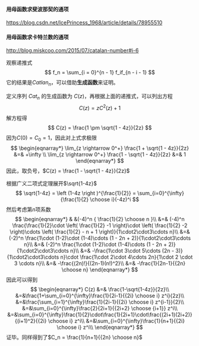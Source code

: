 #### 用母函数求斐波那契的通项

https://blog.csdn.net/IcePrincess_1968/article/details/78955510





#### 用母函数求卡特兰数的通项

http://blog.miskcoo.com/2015/07/catalan-number#i-6

观察递推式
$$
f_n = \sum_{i = 0}^{n - 1} f_if_{n - i - 1}
$$
它的结果是$Catlan_{n}$，可以借助**生成函数**来证明。

定义序列 $Cat_n$ 的生成函数为 $C(z)$，再根据上面的递推式，可以列出方程 
$$
C(z) = zC^2(z) + 1
$$
解方程得
$$
C(z) = \frac{1 \pm \sqrt{1 - 4z}}{2z}
$$
因为$C(0)=C_0=1$，因此对上式求极限
$$
\begin{eqnarray*}
 \lim_{z \rightarrow 0^+} \frac{1 + \sqrt{1 - 4z}}{2z} &=& +\infty \\
\lim_{z \rightarrow 0^+} \frac{1 - \sqrt{1 - 4z}}{2z} &=& 1 
\end{eqnarray*}
$$
因此，取负号，$C(z) = \frac{1 - \sqrt{1 - 4z}}{2z}$

根据广义二项式定理展开$\sqrt{1-4z}$
$$
\sqrt{1-4z} = \left (1-4z \right )^{\frac{1}{2}} = \sum_{i=0}^{\infty}{\frac{1}{2} \choose i}(-4z)^i
$$
然后考虑第$n$项系数
$$
\begin{eqnarray*}
& &(-4)^n { \frac{1}{2} \choose n }\\
&=& (-4)^n \frac{\frac{1}{2}\cdot \left( \frac{1}{2} -1 \right)\cdot \left( \frac{1}{2} -2 \right)\cdots \left( \frac{1}{2} - n + 1 \right)}{1\cdot2\cdot3\cdots n}\\
&=& (-2)^n \frac{1\cdot (1-2)\cdot (1-4)\cdots (1 - 2n + 2)}{1\cdot2\cdot3\cdots n}\\
&=& (-2)^n \frac{1\cdot (1-2)\cdot (1-4)\cdots (1 - 2n + 2)}{1\cdot2\cdot3\cdots n}\\
&=& -\frac{1\cdot 3\cdot 5\cdots (2n - 3)}{1\cdot2\cdot3\cdots n}\cdot \frac{1\cdot 2\cdot 4\cdots 2n}{1\cdot 2 \cdot 3 \cdots n}\\
&=& -\frac{(2n)!}{(2n-1)(n!)^2}\\
&=& -\frac{1}{2n-1}{{2n} \choose n}
\end{eqnarray*}
$$
因此可以得到
$$
\begin{eqnarray*}
C(z) &=& \frac{1-\sqrt{1-4z}}{2z}\\
&=&\frac{1+\sum_{i=0}^{\infty}\frac{1}{2i-1}{{2i} \choose i} z^i}{2z}\\
&=&\frac{\sum_{i=1}^{\infty}\frac{1}{2i-1}{{2i} \choose i} z^{i-1}}{2}\\
&=&\sum_{i=0}^{\infty}\frac{2}{2i+1}{{2i+2} \choose {i+1}} z^i\\
&=&\sum_{i=0}^{\infty}\frac{1}{2}\cdot\frac{1}{2i+1}\cdot\frac{(2i+1)(2i+2)}{(i+1)^2}{{2i} \choose i} z^i\\
&=&\sum_{i=0}^{\infty}\frac{1}{n+1}{{2i} \choose i} z^i\\
\end{eqnarray*}
$$
证毕。同样得到了$C_n = \frac{1}{n+1}{{2n} \choose n}$ 